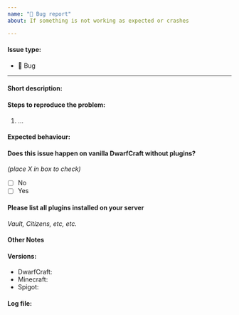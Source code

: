 ```yaml
---
name: "🐛 Bug report"
about: If something is not working as expected or crashes

---
```


<!--Thanks in advance for this issue, you're awesome! Please fill in the following template and make sure your title clear and concisely summarizes the issue.-->

#### Issue type:

- :bug: Bug

____

#### Short description:

<!--A clear and concise description of what the bug is.-->

#### Steps to reproduce the problem:

<!--Make sure that the steps are simple, and can be easily and fully followed by other people-->

1. ...

#### Expected behaviour:

<!--A clear and concise description of what you expected to happen.-->

#### Does this issue happen on vanilla DwarfCraft without plugins?
_(place X in box to check)_
- [ ] No
- [ ] Yes

#### Please list all plugins installed on your server
_Vault, Citizens, etc, etc._

#### Other Notes


#### Versions:

<!--Exact versions of the following, not just *latest*.-->

- DwarfCraft: 
- Minecraft: 
- Spigot: 

#### Log file:

<!--Always required for crashes. For other bugs, we might ask for it.-->
<!--Don't paste contents here directly, but use something like http://pastebin.com/-->